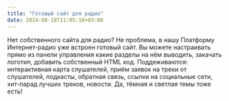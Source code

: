 ```yaml
---
title: "Готовый сайт для радио"
date: 2024-08-18T11:05:18+03:00
---
```


Нет собственного сайта для радио? Не проблема, в нашу Платформу Интернет-радио уже встроен готовый сайт. Вы можете настраивать прямо из панели управления какие разделы на нём выводить, закачать логотип, добавить собственный HTML код. Поддеживаются: интерактивная карта слушателей, приём заявок на треки от слушателей, подкасты, обратная связь, ссылки на социальные сети, хит-парад лучших треков, новости. Да, тёмная и светлая темы тоже есть!
